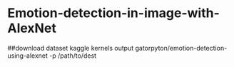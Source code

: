 # Emotion-detection-in-image-with-AlexNet


##download dataset
kaggle kernels output gatorpyton/emotion-detection-using-alexnet -p /path/to/dest
